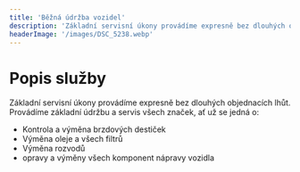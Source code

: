 ```yaml
---
title: 'Běžná údržba vozidel'
description: 'Základní servisní úkony provádíme expresně bez dlouhých objednacích lhůt.'
headerImage: '/images/DSC_5238.webp'
---
```


# Popis služby

Základní servisní úkony provádíme expresně bez dlouhých objednacích lhůt.
Provádíme základní údržbu a servis všech značek, ať už se jedná o:

<ul>
  <li>Kontrola a výměna brzdových destiček</li>
  <li>Výměna oleje a všech filtrů</li>
  <li>Výměna rozvodů</li>
  <li>opravy a výměny všech komponent nápravy vozidla</li>
</ul>
